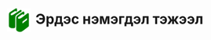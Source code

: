 <h1 align="center"><img src="assets/images/icon_manual.png" style="width: 48px;vertical-align: middle;padding-right: 10px;"/>Эрдэс нэмэгдэл тэжээл</h1>

<script>PDFObject.embed("assets/manuals/nom15.pdf", "#book");</script>

<div id="book"></div>

<style>
.pdfobject-container { height: 50rem; border: 1rem solid rgba(0,0,0,.1); }
</style>